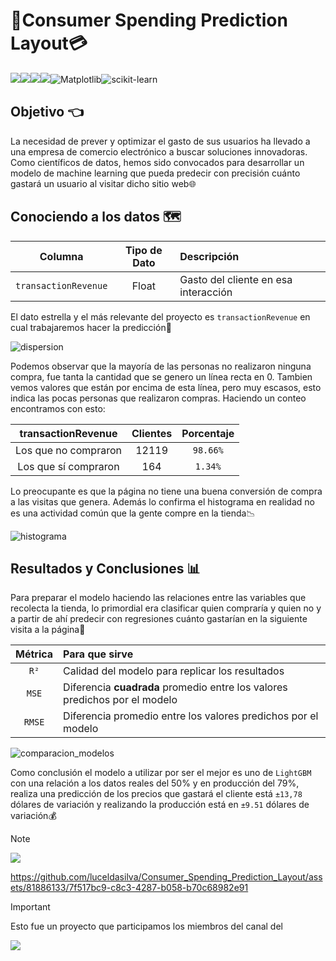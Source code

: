 # 💸Consumer Spending Prediction Layout💳

![](https://img.shields.io/badge/python-3.10+-sucess?style=for-the-badge&logo=python)![](https://img.shields.io/badge/Colab-F9AB00?style=for-the-badge&logo=googlecolab&color=525252)![](https://img.shields.io/badge/Numpy-777BB4?style=for-the-badge&logo=numpy&logoColor=white)![](https://img.shields.io/badge/Pandas-2C2D72?style=for-the-badge&logo=pandas&logoColor=white)![Matplotlib](https://img.shields.io/badge/Matplotlib-%23ffffff.svg?style=for-the-badge&logo=Matplotlib&logoColor=black)![scikit-learn](https://img.shields.io/badge/scikit--learn-%23F7931E.svg?style=for-the-badge&logo=scikit-learn&logoColor=white)

## Objetivo 👈
La necesidad de prever y optimizar el gasto de sus usuarios ha llevado a una empresa de comercio electrónico a buscar soluciones innovadoras. Como científicos de datos, hemos sido convocados para desarrollar un modelo de machine learning que pueda predecir con precisión cuánto gastará un usuario al visitar dicho sitio web🌐

## Conociendo a los datos 🗺️

| Columna | Tipo de Dato | Descripción | 
| :---: | :---: | :--- | 
| `transactionRevenue` | Float | Gasto del cliente en esa interacción |

El dato estrella y el más relevante del proyecto es `transactionRevenue` en cual trabajaremos hacer la predicción🎇

![dispersion](https://i.imgur.com/obCvHUk.png)

Podemos observar que la mayoría de las personas no realizaron ninguna compra, fue tanta la cantidad que se genero un línea recta en 0. Tambien vemos valores que están por encima de esta línea, pero muy escasos, esto indica las pocas personas que realizaron compras. Haciendo un conteo encontramos con esto:

| transactionRevenue | Clientes | Porcentaje | 
| :---: | :---: | :---: | 
| Los que no compraron | 12119 | `98.66%` |
| Los que sí compraron | 164 | `1.34%` |

Lo preocupante es que la página no tiene una buena conversión de compra a las visitas que genera. Además lo confirma el histograma en realidad no es una actividad común que la gente compre en la tienda📉

![histograma](https://i.imgur.com/CVIJC00.png)


## Resultados y Conclusiones 📊

Para preparar el modelo haciendo las relaciones entre las variables que recolecta la tienda, lo primordial era clasificar quien compraría y quien no y a partir de ahí predecir con regresiones cuánto gastarían en la siguiente visita a la página👀

| Métrica | Para que sirve | 
| :---: | :--- |
| `R²` | Calidad del modelo para replicar los resultados |
| `MSE` | Diferencia **cuadrada** promedio entre los valores predichos por el modelo |
| `RMSE` | Diferencia promedio entre los valores predichos por el modelo |


![comparacion_modelos](https://i.imgur.com/YezxPet.png)

Como conclusión el modelo a utilizar por ser el mejor es uno de `LightGBM` con una relación a los datos reales del 50% y en producción del 79%, realiza una predicción de los precios que gastará el cliente está `±13,78` dólares de variación y realizando la producción está en `±9.51` dólares de variación💰

> [!NOTE]
> [![](https://img.shields.io/badge/acceso%20a%20la%20producción-Consumer__Spending__Prediction__Layout.ipynb-sucess?style=for-the-badge&logo=google-colab&color=ff8000)](https://drive.google.com/file/d/1tw9m_-HJm_5SabOrnxMEAAYZoWrFr4zH/view?usp=sharing)

https://github.com/luceldasilva/Consumer_Spending_Prediction_Layout/assets/81886133/7f517bc9-c8c3-4287-b058-b70c68982e91

> [!IMPORTANT]
> Esto fue un proyecto que participamos los miembros del canal del
> 
>[![](https://img.shields.io/youtube/channel/subscribers/UCuerQOTskuNkddcT738357g?style=for-the-badge&logo=youtube&label=ElProfeAlejo)](https://www.youtube.com/@ElProfeAlejo)
